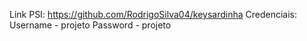 Link PSI: https://github.com/RodrigoSilva04/keysardinha
Credenciais: Username - projeto
              Password - projeto
